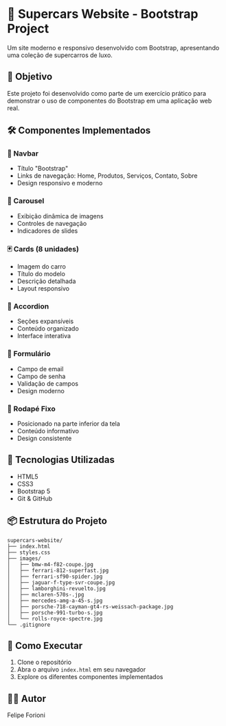 # 🚗 Supercars Website - Bootstrap Project

Um site moderno e responsivo desenvolvido com Bootstrap, apresentando uma coleção de supercarros de luxo.

## 🎯 Objetivo

Este projeto foi desenvolvido como parte de um exercício prático para demonstrar o uso de componentes do Bootstrap em uma aplicação web real.

## 🛠️ Componentes Implementados

### 🔹 Navbar

-   Título "Bootstrap"
-   Links de navegação: Home, Produtos, Serviços, Contato, Sobre
-   Design responsivo e moderno

### 🎠 Carousel

-   Exibição dinâmica de imagens
-   Controles de navegação
-   Indicadores de slides

### 🃏 Cards (8 unidades)

-   Imagem do carro
-   Título do modelo
-   Descrição detalhada
-   Layout responsivo

### 📑 Accordion

-   Seções expansíveis
-   Conteúdo organizado
-   Interface interativa

### 📝 Formulário

-   Campo de email
-   Campo de senha
-   Validação de campos
-   Design moderno

### 👣 Rodapé Fixo

-   Posicionado na parte inferior da tela
-   Conteúdo informativo
-   Design consistente

## 🚀 Tecnologias Utilizadas

-   HTML5
-   CSS3
-   Bootstrap 5
-   Git & GitHub

## 📦 Estrutura do Projeto

```
supercars-website/
├── index.html
├── styles.css
├── images/
│   ├── bmw-m4-f82-coupe.jpg
│   ├── ferrari-812-superfast.jpg
│   ├── ferrari-sf90-spider.jpg
│   ├── jaguar-f-type-svr-coupe.jpg
│   ├── lamborghini-revuelto.jpg
│   ├── mclaren-570s-.jpg
│   ├── mercedes-amg-a-45-s.jpg
│   ├── porsche-718-cayman-gt4-rs-weissach-package.jpg
│   ├── porsche-991-turbo-s.jpg
│   └── rolls-royce-spectre.jpg
└── .gitignore
```

## 🔧 Como Executar

1. Clone o repositório
2. Abra o arquivo `index.html` em seu navegador
3. Explore os diferentes componentes implementados

## 👨‍💻 Autor

Felipe Forioni
